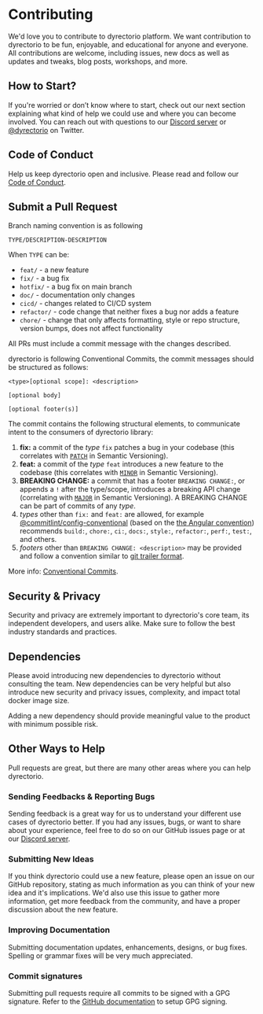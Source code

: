 # Contributing

We'd love you to contribute to dyrectorio platform. We want contribution to dyrectorio to be fun, enjoyable, and educational for anyone and everyone. All contributions are welcome, including issues, new docs as well as updates and tweaks, blog posts, workshops, and more.

## How to Start?

If you're worried or don’t know where to start, check out our next section explaining what kind of help we could use and where you can become involved. You can reach out with questions to our [Discord server](https://discord.gg/hMyT9cbYFD) or [@dyrectorio](https://twitter.com/dyrectorio) on Twitter.

## Code of Conduct

Help us keep dyrectorio open and inclusive. Please read and follow our [Code of Conduct](/CODE_OF_CONDUCT.md).

## Submit a Pull Request

Branch naming convention is as following

`TYPE/DESCRIPTION-DESCRIPTION`

When `TYPE` can be:

- `feat/` - a new feature
- `fix/` - a bug fix
- `hotfix/` - a bug fix on main branch
- `doc/` - documentation only changes
- `cicd/` - changes related to CI/CD system
- `refactor/` - code change that neither fixes a bug nor adds a feature
- `chore/` - change that only affects formatting, style or repo structure, version bumps, does not affect functionality 

All PRs must include a commit message with the changes described.

dyrectorio is following Conventional Commits, the commit messages should be structured as follows:

```
<type>[optional scope]: <description>

[optional body]

[optional footer(s)]
```

The commit contains the following structural elements, to communicate intent to the consumers of dyrectorio library:

1. **fix:** a commit of the _type_ `fix` patches a bug in your codebase (this correlates with [`PATCH`](http://semver.org/#summary) in Semantic Versioning).
1. **feat:** a commit of the _type_ `feat` introduces a new feature to the codebase (this correlates with [`MINOR`](http://semver.org/#summary) in Semantic Versioning).
1. **BREAKING CHANGE:** a commit that has a footer `BREAKING CHANGE:`, or appends a `!` after the type/scope, introduces a breaking API change (correlating with [`MAJOR`](http://semver.org/#summary) in Semantic Versioning).
A BREAKING CHANGE can be part of commits of any _type_.
1. _types_ other than `fix:` and `feat:` are allowed, for example [@commitlint/config-conventional](https://github.com/conventional-changelog/commitlint/tree/master/%40commitlint/config-conventional) (based on the [the Angular convention](https://github.com/angular/angular/blob/22b96b9/CONTRIBUTING.md#-commit-message-guidelines)) recommends `build:`, `chore:`,
  `ci:`, `docs:`, `style:`, `refactor:`, `perf:`, `test:`, and others.
1. _footers_ other than `BREAKING CHANGE: <description>` may be provided and follow a convention similar to
  [git trailer format](https://git-scm.com/docs/git-interpret-trailers).


More info: [Conventional Commits](https://www.conventionalcommits.org/en/v1.0.0/#specification).

## Security & Privacy

Security and privacy are extremely important to dyrectorio's core team, its independent developers, and users alike. Make sure to follow the best industry standards and practices.

## Dependencies

Please avoid introducing new dependencies to dyrectorio without consulting the team. New dependencies can be very helpful but also introduce new security and privacy issues, complexity, and impact total docker image size.

Adding a new dependency should provide meaningful value to the product with minimum possible risk.

## Other Ways to Help

Pull requests are great, but there are many other areas where you can help dyrectorio.

### Sending Feedbacks & Reporting Bugs

Sending feedback is a great way for us to understand your different use cases of dyrectorio better. If you had any issues, bugs, or want to share about your experience, feel free to do so on our GitHub issues page or at our [Discord server](https://discord.gg/hMyT9cbYFD).

### Submitting New Ideas

If you think dyrectorio could use a new feature, please open an issue on our GitHub repository, stating as much information as you can think of your new idea and it's implications. We'd also use this issue to gather more information, get more feedback from the community, and have a proper discussion about the new feature.

### Improving Documentation

Submitting documentation updates, enhancements, designs, or bug fixes. Spelling or grammar fixes will be very much appreciated.

### Commit signatures

Submitting pull requests require all commits to be signed with a GPG signature. Refer to the [GitHub documentation](https://docs.github.com/en/authentication/managing-commit-signature-verification) to setup GPG signing.
